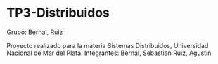 # TP3-Distribuidos
Grupo: Bernal, Ruiz

Proyecto realizado para la materia Sistemas Distribuidos, Universidad Nacional de Mar del Plata.
Integrantes: 
            Bernal, Sebastian
            Ruiz, Agustin
